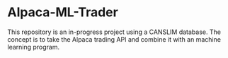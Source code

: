 # Alpaca-ML-Trader
This repository is an in-progress project using a CANSLIM database. The concept is to take the Alpaca trading API and combine it with an machine learning program.
